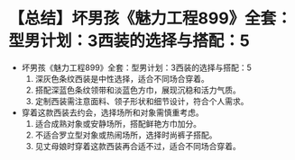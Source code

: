 # 【总结】坏男孩《魅力工程899》全套：型男计划：3西装的选择与搭配：5

-   坏男孩《魅力工程899》全套：型男计划：3西装的选择与搭配：5
    1.  深灰色条纹西装是中性选择，适合不同场合穿着。
    2.  搭配深蓝色条纹领带和淡蓝色方巾，展现沉稳和活力气质。
    3.  定制西装需注意面料、领子形状和细节设计，符合个人需求。
-   穿着这款西装去约会，选择场所和对象需慎重考虑。
    1.  适合成熟对象或安静场所，搭配鲜艳方巾加分。
    2.  不适合罗立型对象或热闹场所，选择时尚裤子搭配。
    3.  见丈母娘时穿着这款西装再合适不过，适合不同场合穿着。